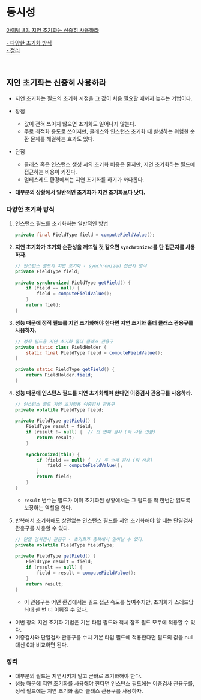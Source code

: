 # 동시성

[아이템 83. 지연 초기화는 신중히 사용하라](#지연-초기화는-신중히-사용하라)  

[- 다양한 초기화 방식](#다양한-초기화-방식)    
[- 정리](#정리)    

<br>

## 지연 초기화는 신중히 사용하라
- 지연 초기화는 필드의 초기화 시점을 그 값이 처음 필요할 때까지 늦추는 기법이다.

- 장점
  - 값이 전혀 쓰이지 않으면 초기화도 일어나지 않는다.
  - 주로 최적화 용도로 쓰이지만, 클래스와 인스턴스 초기화 때 발생하는 위험한 순환 문제를 해결하는 효과도 있다.

- 단점
  - 클래스 혹은 인스턴스 생성 시의 초기화 비용은 줄지만, 지연 초기화하는 필드에 접근하는 비용이 커진다.
  - 멀티스레드 환경에서는 지연 초기화를 하기가 까다롭다.
  
- **대부분의 상황에서 일반적인 초기화가 지연 초기화보다 낫다.**


### 다양한 초기화 방식
1. 인스턴스 필드를 초기화하는 일반적인 방법

    ```java
    private final FieldType field = computeFieldValue();
    ```
    
2. **지연 초기화가 초기화 순환성을 깨뜨릴 것 같으면 `synchronized`를 단 접근자를 사용하자.**

    ```java
    // 인스턴스 필드의 지연 초기화 - synchronized 접근자 방식
    private FieldType field;
      
    private synchronized FieldType getField() {
        if (field == null) {
            field = computeFieldValue();
        }
        return field;
    }
    ```
  
3. **성능 때문에 정적 필드를 지연 초기화해야 한다면 지연 초기화 홀더 클래스 관용구를 사용하자.**

    ```java
    // 정적 필드용 지연 초기화 홀더 클래스 관용구
    private static class FieldHolder {
        static final FieldType field = computeFieldValue();
    }
      
    private static FieldType getField() {
        return FieldHolder.field;
    }
    ```
  
4. **성능 때문에 인스턴스 필드를 지연 초기화해야 한다면 이중검사 관용구를 사용하라.**

    ```java
    // 인스턴스 필드 지연 초기화용 이중검사 관용구
    private volatile FieldType field;
      
    private FieldType getField() {
        FieldType result = field;
        if (result != null) {  // 첫 번째 검사 (락 사용 안함)
            return result;
        }
      
        synchronized(this) {
            if (field == null) {  // 두 번째 검사 (락 사용)
                field = computeFieldValue();
            }
            return field;
        }
    }
    ```
  
   - `result` 변수는 필드가 이미 초기화된 상황에서는 그 필드를 딱 한번만 읽도록 보장하는 역할을 한다. 

5. 반복해서 초기화해도 상관없는 인스턴스 필드를 지연 초기화해야 할 때는 단일검사 관용구를 사용할 수 있다.
  
    ```java
    // 단일 검사검사 관용구 - 초기화가 중복해서 일어날 수 있다.
    private volatile FieldType fieldType;
      
    private FieldType getField() {
        FieldType result = field;
        if (result == null) {
            field = result = computeFieldValue();
        }
        return result;
    }
    ```
   - 이 관용구는 어떤 환경에서는 필드 접근 속도를 높여주지만, 초기화가 스레드당 최대 한 번 더 이뤄질 수 있다. 


- 이번 장의 지연 초기화 기법은 기본 타입 필드와 객체 참조 필드 모두에 적용할 수 있다.    
- 이중검사와 단일검사 관용구를 수치 기본 타입 필드에 적용한다면 필드의 값을 null 대신 0과 비교하면 된다.


### 정리
- 대부분의 필드는 지연시키지 말고 곧바로 초기화해야 한다.
- 성능 때문에 지연 초기화를 사용해야 한다면 인스턴스 필드에는 이중검사 관용구를, 정적 필드에는 지연 초기화 홀더 클래스 관용구를 사용하자.


<br>
